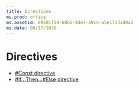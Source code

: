 ```yaml
---
title: Directives
ms.prod: office
ms.assetid: 08601f28-68b5-4de7-a9c4-abe1713a40a2
ms.date: 09/17/2018
---
```



# Directives


- [#Const directive](User-Interface-Help/const-directive.md)    
- [#If...Then...#Else directive](User-Interface-Help/ifthenelse-directive.md)
    

